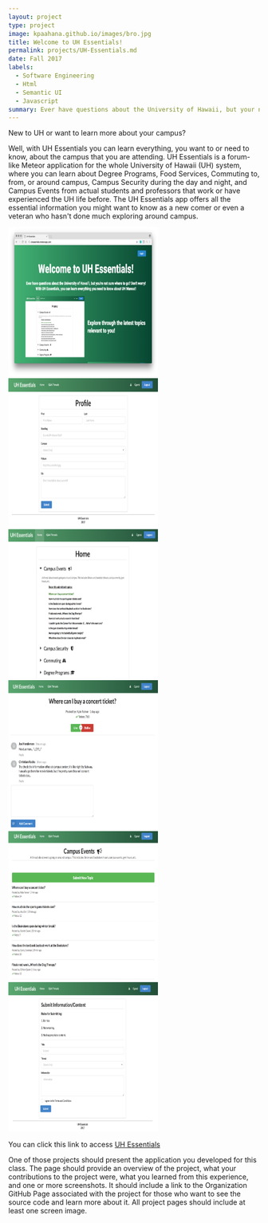 ```yaml
---
layout: project
type: project
image: kpaahana.github.io/images/bro.jpg
title: Welcome to UH Essentials!
permalink: projects/UH-Essentials.md
date: Fall 2017
labels:
  - Software Engineering
  - Html
  - Semantic UI
  - Javascript
summary: Ever have questions about the University of Hawaii, but your not sure where to go? With UH Essentials
---
```


New to UH or want to learn more about your campus?

Well, with UH Essentials you can learn everything, you want to or need to know, about the campus that you are attending. UH Essentials is a forum-like Meteor application for the whole University of Hawaii (UH) system, where you can learn about Degree Programs, Food Services, Commuting to, from, or around campus, Campus Security during the day and night, and Campus Events from actual students and professors that work or have experienced the UH life before. The UH Essentials app offers all the essential information you might want to know as a new comer or even a veteran who hasn't done much exploring around campus.

<div class="ui images">
  <img class="ui centered rounded image" src="/images/landing.png"  width= "300" height="300">
  <img class="ui centered rounded image" src="/images/profile.png"  width= "300" height="300">
  <img class="ui centered rounded image" src="/images/home.png"  width= "300" height="300"> 
  <img class="ui centered rounded image" src="/images/topic.png"  width= "300" height="300">
  <img class="ui centered rounded image" src="/images/thread.png"  width= "300" height="300">
  <img class="ui centered rounded image" src="/images/submit.png"  width= "300" height="300">
</div>

You can click this link to access [UH Essentials](https://uhessentials.github.io)

One of those projects should present the application you developed for this class. The page should provide an overview of the project, what your contributions to the project were, what you learned from this experience, and one or more screenshots. It should include a link to the Organization GitHub Page associated with the project for those who want to see the source code and learn more about it. All project pages should include at least one screen image.
